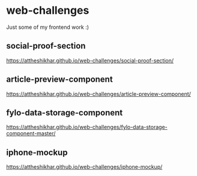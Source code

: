 # web-challenges

Just some of my frontend work :)

## social-proof-section
https://attheshikhar.github.io/web-challenges/social-proof-section/

## article-preview-component
https://attheshikhar.github.io/web-challenges/article-preview-component/

## fylo-data-storage-component
https://attheshikhar.github.io/web-challenges/fylo-data-storage-component-master/

## iphone-mockup
https://attheshikhar.github.io/web-challenges/iphone-mockup/
